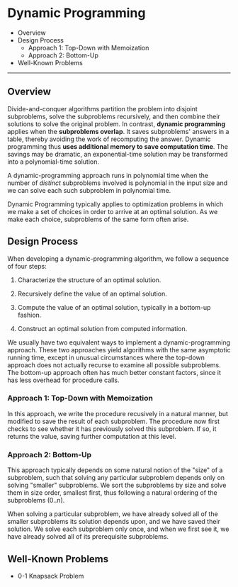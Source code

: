 # Dynamic Programming

- Overview
- Design Process
  - Approach 1: Top-Down with Memoization
  - Approach 2: Bottom-Up
- Well-Known Problems

---

## Overview

Divide-and-conquer algorithms partition the problem into disjoint subproblems, solve the subproblems recursively, and then combine their solutions to solve the original problem. In contrast, **dynamic programming** applies when the **subproblems overlap**. It saves subproblems' answers in a table, thereby avoiding the work of recomputing the answer. Dynamic programming thus **uses additional memory to save computation time**. The savings may be dramatic, an exponential-time solution may be transformed into a polynomial-time solution.

A dynamic-programming approach runs in polynomial time when the number of _distinct_ subproblems involved is polynomial in the input size and we can solve each such subproblem in polynomial time.

Dynamic Programming typically applies to optimization problems in which we make a set of choices in order to arrive at an optimal solution. As we make each choice, subproblems of the same form often arise.

## Design Process

When developing a dynamic-programming algorithm, we follow a sequence of four steps:

1. Characterize the structure of an optimal solution.

2. Recursively define the value of an optimal solution.

3. Compute the value of an optimal solution, typically in a bottom-up fashion.

4. Construct an optimal solution from computed information.

We usually have two equivalent ways to implement a dynamic-programming approach. These two approaches yield algorithms with the same asymptotic running time, except in unusual circumstances where the top-down approach does not actually recurse to examine all possible subproblems. The bottom-up approach often has much better constant factors, since it has less overhead for procedure calls.

### Approach 1: Top-Down with Memoization

In this approach, we write the procedure recusively in a natural manner, but modified to save the result of each subproblem. The procedure now first checks to see whether it has previously solved this subproblem. If so, it returns the value, saving further computation at this level.

### Approach 2: Bottom-Up

This approach typically depends on some natural notion of the "size" of a subproblem, such that solving any particular subproblem depends only on solving "smaller" subproblems. We sort the subproblems by size and solve them in size order, smallest first, thus following a natural ordering of the subproblems (0..n).

When solving a particular subproblem, we have already solved all of the smaller subproblems its solution depends upon, and we have saved their solution. We solve each subproblem only once, and when we first see it, we have already solved all of its prerequisite subproblems.

## Well-Known Problems

- 0-1 Knapsack Problem
